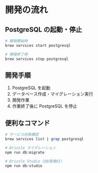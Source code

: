 # 開発の流れ

## PostgreSQL の起動・停止

```bash
# 開発開始時
brew services start postgresql

# 開発終了時
brew services stop postgresql
```

## 開発手順

1. PostgreSQL を起動
2. データベース作成・マイグレーション実行
3. 開発作業
4. 作業終了後に PostgreSQL を停止

## 便利なコマンド

```bash
# サービス状態確認
brew services list | grep postgresql

# Drizzle マイグレーション
npm run db:migrate

# Drizzle Studio (DB管理UI)
npm run db:studio
```